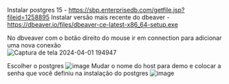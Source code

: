 Instalar postgres 15 - https://sbp.enterprisedb.com/getfile.jsp?fileid=1258895
Instalar versão mais recente do dbeaver - https://dbeaver.io/files/dbeaver-ce-latest-x86_64-setup.exe

No dbveaver com o botão direito do mouse ir em connection para adicionar uma nova conexão  
![Captura de tela 2024-04-01 194947](https://github.com/HenriqueHagio/freela/assets/101066434/ffb336a1-bb46-4cd2-9723-5d3817c290e9)

Escolher o postgres
![image](https://github.com/HenriqueHagio/freela/assets/101066434/92e4869b-197d-41b7-a0ee-e8439cc76fa2)
Mudar o nome do host para demo e colocar a senha que você definiu na instalação do postgres
![image](https://github.com/HenriqueHagio/freela/assets/101066434/2b0d1c02-12ac-49fa-a9b2-d8295037c8d1)
